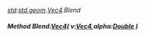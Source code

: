 _[std](../../modules/std/std-module.md):[std.geom](../../modules/std/std-geom.md).[Vec4<T>](../../modules/std/std-geom-vec4.md).Blend_
##### Method Blend:[Vec4](../../modules/std/std-geom-vec4.md)<T>( v:[Vec4](../../modules/std/std-geom-vec4.md)<T>,alpha:[Double](../../modules/wonkey/wonkey-types-double.md) )
